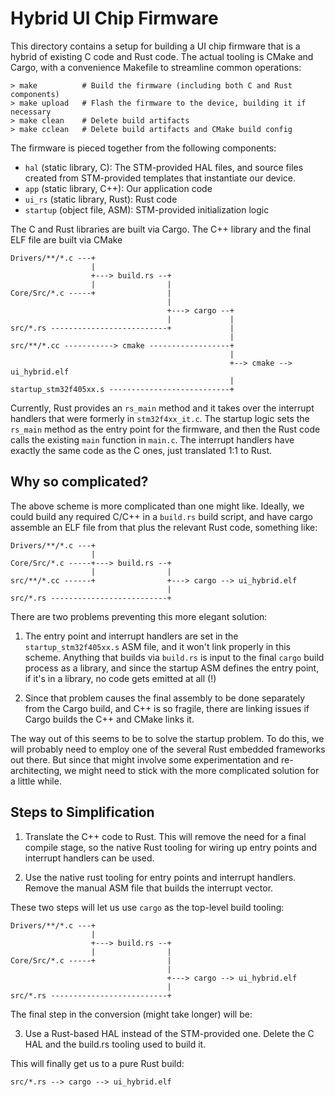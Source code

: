 Hybrid UI Chip Firmware
=======================

This directory contains a setup for building a UI chip firmware that is a hybrid
of existing C code and Rust code.  The actual tooling is CMake and Cargo, with a
convenience Makefile to streamline common operations:

```
> make          # Build the firmware (including both C and Rust components)
> make upload   # Flash the firmware to the device, building it if necessary
> make clean    # Delete build artifacts
> make cclean   # Delete build artifacts and CMake build config
```

The firmware is pieced together from the following components:

* `hal` (static library, C): The STM-provided HAL files, and source files
  created from STM-provided templates that instantiate our device.
* `app` (static library, C++): Our application code
* `ui_rs` (static library, Rust): Rust code
* `startup` (object file, ASM): STM-provided initialization logic

The C and Rust libraries are built via Cargo.  The C++ library and the final ELF
file are built via CMake

```
Drivers/**/*.c ---+
                  |
                  +---> build.rs --+
                  |                |
Core/Src/*.c -----+                |
                                   |
                                   +---> cargo --+
                                   |             |
src/*.rs --------------------------+             |
                                                 |
src/**/*.cc -----------> cmake ------------------+
                                                 |
                                                 +--> cmake --> ui_hybrid.elf
                                                 |
startup_stm32f405xx.s ---------------------------+
```

Currently, Rust provides an `rs_main` method and it takes over the interrupt
handlers that were formerly in `stm32f4xx_it.c`.  The startup logic sets the
`rs_main` method as the entry point for the firmware, and then the Rust code
calls the existing `main` function in `main.c`.  The interrupt handlers have
exactly the same code as the C ones, just translated 1:1 to Rust.

## Why so complicated?

The above scheme is more complicated than one might like.  Ideally, we could
build any required C/C++ in a `build.rs` build script, and have cargo assemble
an ELF file from that plus the relevant Rust code, something like:

```
Drivers/**/*.c ---+
                  |
Core/Src/*.c -----+---> build.rs --+
                  |                |
src/**/*.cc ------+                +---> cargo --> ui_hybrid.elf
                                   |
src/*.rs --------------------------+
```

There are two problems preventing this more elegant solution:

1. The entry point and interrupt handlers are set in the `startup_stm32f405xx.s`
   ASM file, and it won't link properly in this scheme.  Anything that builds
   via `build.rs` is input to the final `cargo` build process as a library,
   and since the startup ASM defines the entry point, if it's in a library,
   no code gets emitted at all (!)

2. Since that problem causes the final assembly to be done separately from the
   Cargo build, and C++ is so fragile, there are linking issues if Cargo builds
   the C++ and CMake links it.

The way out of this seems to be to solve the startup problem.  To do this, we
will probably need to employ one of the several Rust embedded frameworks out
there.  But since that might involve some experimentation and re-architecting,
we might need to stick with the more complicated solution for a little while.

## Steps to Simplification

1. Translate the C++ code to Rust.  This will remove the need for a final
   compile stage, so the native Rust tooling for wiring up entry points and
   interrupt handlers can be used.

2. Use the native rust tooling for entry points and interrupt handlers.
   Remove the manual ASM file that builds the interrupt vector.

These two steps will let us use `cargo` as the top-level build tooling:

```
Drivers/**/*.c ---+
                  |
                  +---> build.rs --+
                  |                |
Core/Src/*.c -----+                |
                                   |
                                   +---> cargo --> ui_hybrid.elf
                                   |
src/*.rs --------------------------+
```

The final step in the conversion (might take longer) will be:

3. Use a Rust-based HAL instead of the STM-provided one.  Delete the C HAL and
   the build.rs tooling used to build it.

This will finally get us to a pure Rust build:

```
src/*.rs --> cargo --> ui_hybrid.elf
```

